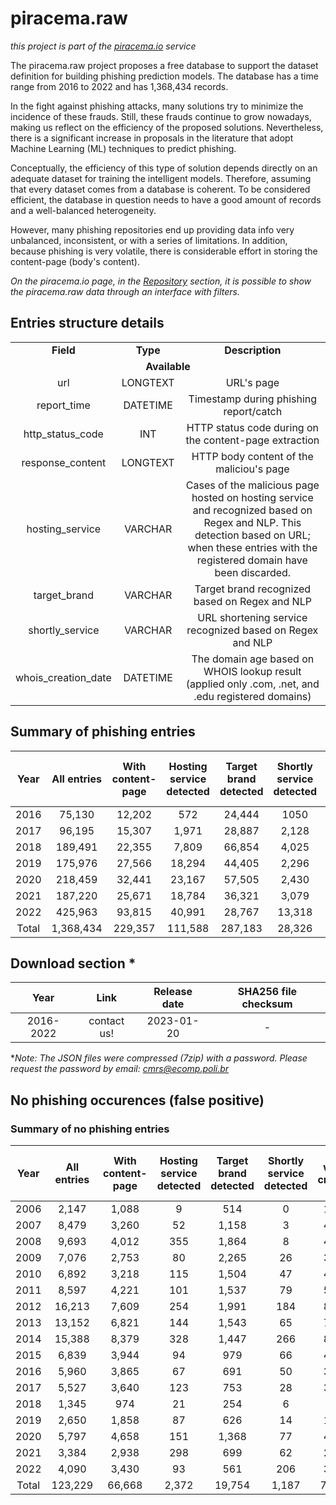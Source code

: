 # piracema.raw

*this project is part of the <a href="https://piracema.io" target="_blank">piracema.io</a> service*

The piracema.raw project proposes a free database to support the dataset definition for building phishing prediction models. The database has a time range from 2016 to 2022 and has 1,368,434 records.

In the fight against phishing attacks, many solutions try to minimize the incidence of these frauds. Still, these frauds continue to grow nowadays, making us reflect on the efficiency of the proposed solutions. Nevertheless, there is a significant increase in proposals in the literature that adopt Machine Learning (ML) techniques to predict phishing. 

Conceptually, the efficiency of this type of solution depends directly on an adequate dataset for training the intelligent models. Therefore, assuming that every dataset comes from a database is coherent. To be considered efficient, the database in question needs to have a good amount of records and a well-balanced heterogeneity.

However, many phishing repositories end up providing data info very unbalanced, inconsistent, or with a series of limitations. In addition, because phishing is very volatile, there is considerable effort in storing the content-page (body's content).

*On the piracema.io page, in the <a href="https://piracema.io/repository" target="_blank">Repository</a> section, it is possible to show the piracema.raw data through an interface with filters.*

## Entries structure details
<table>
  <tr>
    <td align="center"><b>Field</b></td>
    <td align="center"><b>Type</b></td>
    <td align="center"><b>Description</b></td>
  </tr>
  <tr>
    <td colspan="3" align="center"><b>Available</b></td>
  </tr>
  <tr>
    <td align="center">url</td>
    <td align="center">LONGTEXT</td>
    <td align="center">URL's page</td>
  </tr>
  <tr>
    <td align="center">report_time</td>
    <td align="center">DATETIME</td>
    <td align="center">Timestamp during phishing report/catch</td>
  </tr>    
  <tr>
    <td align="center">http_status_code</td>
    <td align="center">INT</td>
    <td align="center">HTTP status code during on the content-page extraction</td>
  </tr>
  <tr>
    <td align="center">response_content</td>
    <td align="center">LONGTEXT</td>
    <td align="center">HTTP body content of the maliciou's page</td>
  </tr>
  <tr>
    <td align="center">hosting_service</td>
    <td align="center">VARCHAR</td>
    <td align="center">Cases of the malicious page hosted on hosting service and recognized based on Regex and NLP. This detection based on URL; when these entries with the registered domain have been discarded.</td>
  <tr>
    <td align="center">target_brand</td>
    <td align="center">VARCHAR</td>
    <td align="center">Target brand recognized based on Regex and NLP</td>
  </tr>
  <tr>
    <td align="center">shortly_service</td>
    <td align="center">VARCHAR</td>
    <td align="center">URL shortening service recognized based on Regex and NLP</td>
  </tr>
  </tr>
  <tr>
    <td align="center">whois_creation_date</td>
    <td align="center">DATETIME</td>
    <td align="center">The domain age based on WHOIS lookup result (applied only .com, .net, and .edu registered domains)</td>
  </tr>
</table>

## Summary of phishing entries
|  Year  |   All entries   | With content-page | Hosting service detected | Target brand detected | Shortly service detected | With whois creation date |
|  :---: |      :---:      |      :---:        |         :---:            |        :---:          |          :---:           |          :---:           | 
|  2016  |      75,130     |      12,202       |            572           |        24,444         |            1050          |            -             | 
|  2017  |      96,195     |      15,307       |          1,971           |        28,887         |           2,128          |            -             |  
|  2018  |     189,491     |      22,355       |          7,809           |        66,854         |           4,025          |            -             | 
|  2019  |     175,976     |      27,566       |         18,294           |        44,405         |           2,296          |            -             | 
|  2020  |     218,459     |      32,441       |         23,167           |        57,505         |           2,430          |            -             |  
|  2021  |     187,220     |      25,671       |         18,784           |        36,321         |           3,079          |         123,285          |  
|  2022  |     425,963     |      93,815       |         40,991           |        28,767         |          13,318          |         187,962          |  
|  Total |    1,368,434    |     229,357       |        111,588           |       287,183         |          28,326          |         311,247          |  

## Download section *
|   Year    |    Link   |  Release date | SHA256 file checksum |
| :------:  |   :---:   |     :---:     |        :---:         |
| 2016-2022 |  contact us! |  2023-01-20  | - | 

**Note: The JSON files were compressed (7zip) with a password. Please request the password by email: cmrs@ecomp.poli.br*

## No phishing occurences (false positive)

### Summary of no phishing entries
|  Year  |   All entries  | With content-page | Hosting service detected | Target brand detected | Shortly service detected | With whois creation date |
|  :---: |      :---:     |      :---:        |         :---:            |        :---:          |          :---:           |          :---:           | 
|  2006  |      2,147     |      1,088        |           9              |          514          |            0             |          1,356           | 
|  2007  |      8,479     |      3,260        |          52              |        1,158          |            3             |          4,657           | 
|  2008  |      9,693     |      4,012        |         355              |        1,864          |            8             |          4,742           | 
|  2009  |      7,076     |      2,753        |          80              |        2,265          |           26             |          3,666           | 
|  2010  |      6,892     |      3,218        |         115              |        1,504          |           47             |          4,093           | 
|  2011  |      8,597     |      4,221        |         101              |        1,537          |           79             |          5,061           | 
|  2012  |      16,213    |      7,609        |         254              |        1,991          |          184             |          8,984           | 
|  2013  |      13,152    |      6,821        |         144              |        1,543          |           65             |          7,476           | 
|  2014  |      15,388    |      8,379        |         328              |        1,447          |          266             |          8,927           | 
|  2015  |      6,839     |      3,944        |          94              |          979          |           66             |          4,141           | 
|  2016  |      5,960     |      3,865        |          67              |          691          |           50             |          3,973           | 
|  2017  |      5,527     |      3,640        |         123              |          753          |           28             |          3,718           |  
|  2018  |     1,345      |        974        |          21              |          254          |            6             |            998           | 
|  2019  |     2,650      |      1,858        |          87              |          626          |           14             |          1,891           | 
|  2020  |     5,797      |      4,658        |         151              |        1,368          |           77             |          4,617           |  
|  2021  |     3,384      |      2,938        |         298              |          699          |           62             |          2,794           |  
|  2022  |     4,090      |      3,430        |          93              |          561          |          206             |          3,512           |  
|  Total |    123,229     |     66,668        |       2,372              |       19,754          |        1,187             |         74,606           |  
